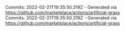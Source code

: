 Commits: 2022-02-21T19:35:50.319Z - Generated via https://github.com/marketplace/actions/artificial-grass
<br>
Commits: 2022-02-21T19:35:50.319Z - Generated via https://github.com/marketplace/actions/artificial-grass
<br>
